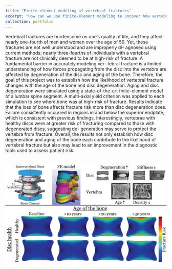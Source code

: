 ```yaml
---
title: "Finite-element modeling of vertebral fractures"
excerpt: "How can we use finite-element modeling to uncover how vertebral fracture initiates and propagates with age and disease? <br/><img src='/images/SeniorDesign.png' alt='test' width='600'/>"
collection: portfolio
---
```


Vertebral fractures are burdensome on one’s quality of life, and they affect nearly one-fourth of men and women over the age of 50. Yet, these fractures are not well understood and are improperly di- agnosed using current methods; nearly three-fourths of individuals with a vertebral fracture are not clinically deemed to be at high-risk of fracture. A fundamental barrier in accurately modeling ver- tebral fracture is a limited understanding of how forces propagating from the disc into the vertebra are affected by degeneration of the disc and aging of the bone. Therefore, the goal of this project was to establish how the likelihood of vertebral fracture changes with the age of the bone and disc degeneration. Aging and disc degeneration were simulated using a state-of-the-art finite-element model of a lumbar spine segment. A multi-axial yield criterion was applied to each simulation to see where bone was at high-risk of fracture. Results indicate that the loss of bone affects fracture risk more than disc degeneration does. Failure consistently occurred in regions in and below the superior endplate, which is consistent with previous findings. Interestingly, vertebrae with healthy discs were at greater risk of fracturing compared to those with degenerated discs, suggesting de- generation may serve to protect the vertebra from fracture. Overall, the results not only establish how disc degeneration and aging of the bone each contribute to the likelihood of vertebral fracture but also may lead to an improvement in the diagnostic tools used to assess patient risk.

<br/><img src="/images/SeniorDesign.png" alt="SeniorDesign" width="800"/>

